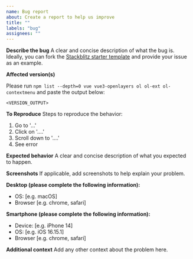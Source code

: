 ```yaml
---
name: Bug report
about: Create a report to help us improve
title: ""
labels: "bug"
assignees: ""
---
```


**Describe the bug**
A clear and concise description of what the bug is.
Ideally, you can fork the [Stackblitz starter template](https://stackblitz.com/edit/vue3-openlayers-template) and provide your issue as an example.

**Affected version(s)**

Please run `npm list --depth=0 vue vue3-openlayers ol ol-ext ol-contextmenu` and paste the output below:

```
<VERSION_OUTPUT>
```

**To Reproduce**
Steps to reproduce the behavior:

1. Go to '...'
2. Click on '....'
3. Scroll down to '....'
4. See error

**Expected behavior**
A clear and concise description of what you expected to happen.

**Screenshots**
If applicable, add screenshots to help explain your problem.

**Desktop (please complete the following information):**

- OS: [e.g. macOS]
- Browser [e.g. chrome, safari]

**Smartphone (please complete the following information):**

- Device: [e.g. iPhone 14]
- OS: [e.g. iOS 16.15.1]
- Browser [e.g. chrome, safari]

**Additional context**
Add any other context about the problem here.
